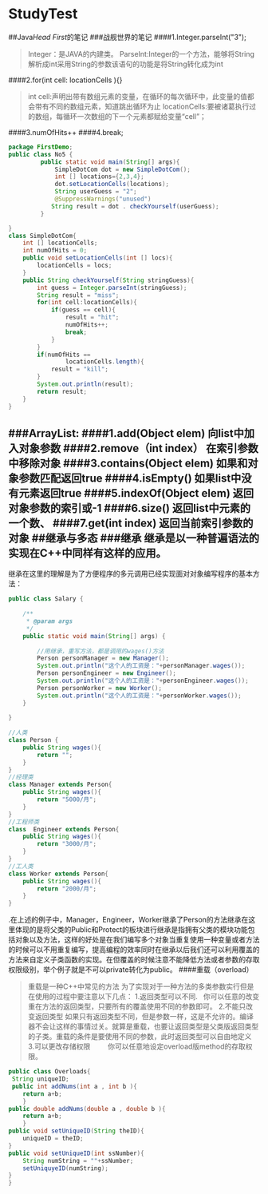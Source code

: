 # StudyTest
##Java*Head First*的笔记
###战舰世界的笔记
####1.Integer.parseInt("3");
 > Integer：是JAVA的内建类。 
 > ParseInt:Integer的一个方法，能够将String解析成int采用String的参数该语句的功能是将String转化成为int
 
####2.for(int cell: locationCells ){}
 > int cell:声明出带有数组元素的变量，在循环的每次循环中，此变量的值都会带有不同的数组元素，知道跳出循环为止
 > locationCells:要被诸葛执行过的数组，每循环一次数组的下一个元素都赋给变量“cell”；
 
####3.numOfHits++
####4.break;

```java
package FirstDemo;  
public class No5 {
		 public static void main(String[] args){
			 SimpleDotCom dot = new SimpleDotCom();
			 int [] locations={2,3,4};
			 dot.setLocationCells(locations);
			 String userGuess = "2";
			 @SuppressWarnings("unused")
			String result = dot . checkYourself(userGuess);
		 }

}
class SimpleDotCom{
	int [] locationCells;
	int numOfHits = 0;
	public void setLocationCells(int [] locs){
		locationCells = locs;
	}
	public String checkYourself(String stringGuess){
		int guess = Integer.parseInt(stringGuess);
		String result = "miss";
		for(int cell:locationCells){
			if(guess == cell){
				result = "hit";
				numOfHits++;
				break;
			}
		}
		if(numOfHits == 
				locationCells.length){
			result = "kill";
		}
		System.out.println(result);
		return result;
	}
}
```

###ArrayList:
####1.add(Object elem)
向list中加入对象参数
####2.remove（int index）
在索引参数中移除对象
####3.contains(Object elem)
如果和对象参数匹配返回true
####4.isEmpty()
如果list中没有元素返回true
####5.indexOf(Object elem)
返回对象参数的索引或-1
####6.size()
返回list中元素的一个数、
####7.get(int index)
返回当前索引参数的对象
##继承与多态
###继承
继承是以一种普遍语法的实现在C++中同样有这样的应用。
------
继承在这里的理解是为了方便程序的多元调用已经实现面对对象编写程序的基本方法：
```java
public class Salary {
 
    /**
     * @param args
     */
    public static void main(String[] args) {
 
        //用继承，重写方法，都是调用的wages()方法
        Person personManager = new Manager();
        System.out.println("这个人的工资是："+personManager.wages());
        Person personEngineer = new Engineer();
        System.out.println("这个人的工资是："+personEngineer.wages());
        Person personWorker = new Worker();
        System.out.println("这个人的工资是："+personWorker.wages());
    }
 
}
 
//人类
class Person {
    public String wages(){
        return "";
    }
}
//经理类
class Manager extends Person{
    public String wages(){
        return "5000/月";
    }
}
//工程师类
class  Engineer extends Person{
    public String wages(){
        return "3000/月";
    }
}
//工人类
class Worker extends Person{
    public String wages(){
        return "2000/月";
    }
}

```
.在上述的例子中，Manager，Engineer，Worker继承了Person的方法继承在这里体现的是将父类的Public和Protect的板块进行继承是指拥有父类的模块功能包括对象以及方法，这样的好处是在我们编写多个对象当重复使用一种变量或者方法的时候可以不用重复编写，提高编程的效率同时在继承以后我们还可以利用覆盖的方法来自定义子类函数的实现。在但覆盖的时候注意不能降低方法或者参数的存取权限级别，举个例子就是不可以private转化为public。
####重载（overload）
>重载是一种C++中常见的方法
>为了实现对于一种方法的多类参数实行但是在使用的过程中要注意以下几点：
1.返回类型可以不同.   
>你可以任意的改变重在方法的返回类型，只要所有的覆盖使用不同的参数即可。
2.不能只改变返回类型 
>如果只有返回类型不同，但是参数一样，这是不允许的。编译器不会让这样的事情过关。就算是重载，也要让返回类型是父类版返回类型的子类。重载的条件是要使用不同的参数，此时返回类型可以自由地定义     
3.可以更改存储权限          
>你可以任意地设定overload版method的存取权限。

```java
public class Overloads{
 String uniqueID;
 public int addNums(int a , int b ){
 	return a+b;
	}
public double addNums(double a , double b ){
 	return a+b;
	}
public void setUniqueID(String theID){
	uniqueID = theID;
}
public void setUniqueID(int ssNumber){
	String numString = ""+ssNumber;
	setUniquyeID(numString);
}
}
